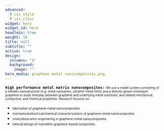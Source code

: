 ```yaml
---
advanced:
  ? css_style
  ? css_class
widget: hero
widget_id: hero
headless: true
weight: 10
title: null
subtitle: ""
active: true
design:
  columns: "1"
  background:
    image: ""
hero_media: graphene metal nanocomposites.png
---
```

<span style="font-size: 1em; line-height: 12px;">**`High performance metal matrix nanocomposites:`** 
<span style="font-size: 0.7em; line-height: 12px;">We use a model system consisting of a metallic nanostructure (e.g. metal nanowires, ultrathin metal films) and a directly-grown monolayer graphene to study interplay between graphene and underlying metal substrate, and related mechanical, conductive, and chemical properties. Research focuses on:</span>

* <span style="font-size: 0.7em;">fabrication of graphene-metal nanocomposites
* <span style="font-size: 0.7em;">mechanical/electrical/chemical characterizations of graphene-metal nanocomposites
* <span style="font-size: 0.7em;">strain/dislocation engineering in graphene-metal nanocomposites
* <span style="font-size: 0.7em;">rational design of monolithic graphene-based composites.
